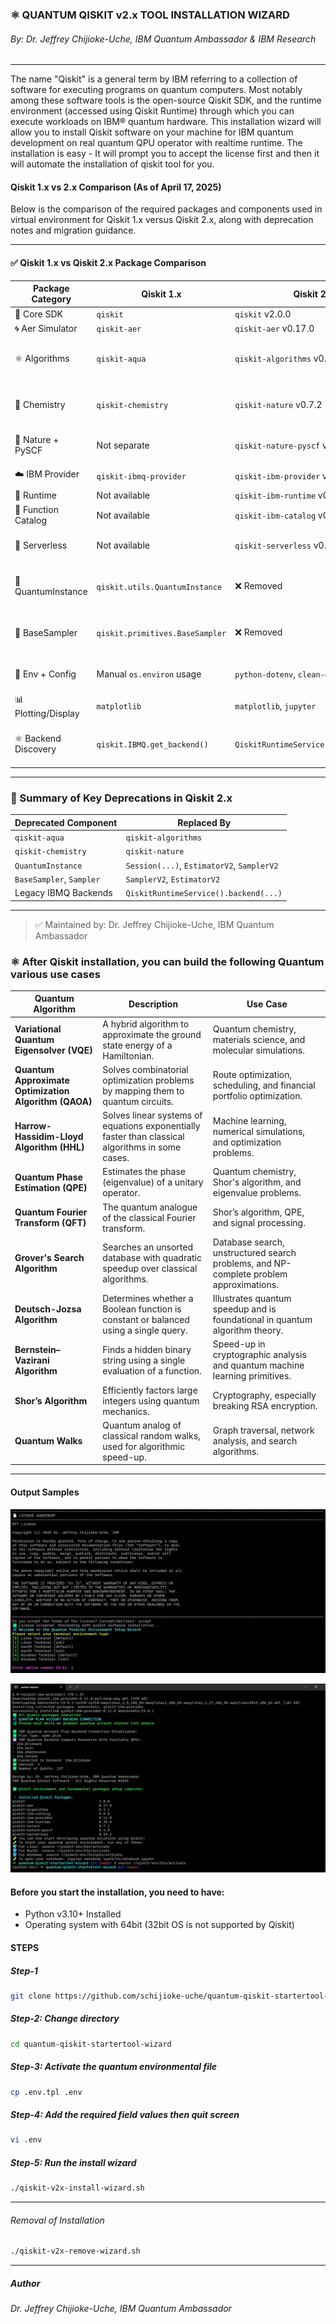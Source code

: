 ###   ⚛️ QUANTUM QISKIT v2.x TOOL INSTALLATION WIZARD
######  By: Dr. Jeffrey Chijioke-Uche, IBM Quantum Ambassador & IBM Research
----------------------------------------------
The name "Qiskit" is a general term by IBM referring to a collection of software for executing programs on quantum computers. Most notably among these software tools is the open-source Qiskit SDK, and the runtime environment (accessed using Qiskit Runtime) through which you can execute workloads on IBM® quantum hardware. This installation wizard will allow you to install Qiskit software on your machine for IBM quantum development on real quantum QPU operator with realtime runtime. The installation is easy - It will prompt you to accept the license first and then it will automate the installation of qiskit tool for you.

#### Qiskit 1.x vs 2.x Comparison (As of April 17, 2025)

Below is the comparison of the required packages and components used in virtual environment for Qiskit 1.x versus Qiskit 2.x, along with deprecation notes and migration guidance.

---

#### ✅ Qiskit 1.x vs Qiskit 2.x Package Comparison

| **Package Category**          | **Qiskit 1.x**                  | **Qiskit 2.x**             | **Deprecation Notes**                            |
|------------------------------|----------------------------------|-----------------------------------------|--------------------------------------------------|
| 🧠 Core SDK                  | `qiskit`                         | `qiskit` v2.0.0                          | ✅ Still active                                  |
| 🌀 Aer Simulator             | `qiskit-aer`                     | `qiskit-aer` v0.17.0                     | ✅ Still active                                  |
| ⚛️ Algorithms               | `qiskit-aqua`                    | `qiskit-algorithms` v0.3.1              | ⚠️ `qiskit-aqua` deprecated (migrated to `algorithms`) |
| 🌱 Chemistry                | `qiskit-chemistry`               | `qiskit-nature` v0.7.2                  | ⚠️ `chemistry` fully deprecated → use `nature`   |
| 🌿 Nature + PySCF           | Not separate                     | `qiskit-nature-pyscf` v0.4.0            | ✅ Production PySCF interface                    |
| ☁️ IBM Provider             | `qiskit-ibmq-provider`           | `qiskit-ibm-provider` v0.11.0           | ✅ Rebranded + updated                           |
| 🚀 Runtime                  | Not available                    | `qiskit-ibm-runtime` v0.38.0            | ✅ New in 2.x                                    |
| 🧪 Function Catalog         | Not available                    | `qiskit-ibm-catalog` v0.0.0             | ✅ New in 2.x                                    |
| 🔗 Serverless               | Not available                    | `qiskit-serverless` v0.14.2             | ✅ Cloud-native extension                        |
| 🧪 QuantumInstance          | `qiskit.utils.QuantumInstance`   | ❌ Removed                               | ❌ Deprecated in 2.x — use sessions + primitives |
| 🧪 BaseSampler              | `qiskit.primitives.BaseSampler`  | ❌ Removed                               | ❌ Removed — replaced by `SamplerV2` / `EstimatorV2` |
| 🔐 Env + Config             | Manual `os.environ` usage        | `python-dotenv`, `clean-dotenv`         | ✅ Recommended add-ons                           |
| 📊 Plotting/Display         | `matplotlib`                     | `matplotlib`, `jupyter`                 | ✅ Common requirement                            |
| ⚛️ Backend Discovery        | `qiskit.IBMQ.get_backend()`      | `QiskitRuntimeService().backend(...)`   | ❌ Old methods deprecated in favor of `RuntimeService` |

---

### 🧪 Summary of Key Deprecations in Qiskit 2.x

| Deprecated Component     | Replaced By                              |
|--------------------------|------------------------------------------|
| `qiskit-aqua`            | `qiskit-algorithms`                      |
| `qiskit-chemistry`       | `qiskit-nature`                          |
| `QuantumInstance`        | `Session(...)`, `EstimatorV2`, `SamplerV2` |
| `BaseSampler`, `Sampler` | `SamplerV2`, `EstimatorV2`               |
| Legacy IBMQ Backends     | `QiskitRuntimeService().backend(...)`    |

---

> ✅ Maintained by: Dr. Jeffrey Chijioke-Uche, IBM Quantum Ambassador


### ⚛️ After Qiskit installation, you can build the following Quantum various use cases

| Quantum Algorithm | Description |   Use Case   |
|-------------------|-------------|--------------|
| **Variational Quantum Eigensolver (VQE)** | A hybrid algorithm to approximate the ground state energy of a Hamiltonian. | Quantum chemistry, materials science, and molecular simulations. |
| **Quantum Approximate Optimization Algorithm (QAOA)** | Solves combinatorial optimization problems by mapping them to quantum circuits. | Route optimization, scheduling, and financial portfolio optimization. |
| **Harrow-Hassidim-Lloyd Algorithm (HHL)** | Solves linear systems of equations exponentially faster than classical algorithms in some cases. | Machine learning, numerical simulations, and optimization problems. |
| **Quantum Phase Estimation (QPE)** | Estimates the phase (eigenvalue) of a unitary operator. | Quantum chemistry, Shor's algorithm, and eigenvalue problems. |
| **Quantum Fourier Transform (QFT)** | The quantum analogue of the classical Fourier transform. | Shor’s algorithm, QPE, and signal processing. |
| **Grover's Search Algorithm** | Searches an unsorted database with quadratic speedup over classical algorithms. | Database search, unstructured search problems, and NP-complete problem approximations. |
| **Deutsch-Jozsa Algorithm** | Determines whether a Boolean function is constant or balanced using a single query. | Illustrates quantum speedup and is foundational in quantum algorithm theory. |
| **Bernstein–Vazirani Algorithm** | Finds a hidden binary string using a single evaluation of a function. | Speed-up in cryptographic analysis and quantum machine learning primitives. |
| **Shor’s Algorithm** | Efficiently factors large integers using quantum mechanics. | Cryptography, especially breaking RSA encryption. |
| **Quantum Walks** | Quantum analog of classical random walks, used for algorithmic speed-up. | Graph traversal, network analysis, and search algorithms. |

---
#### Output Samples
![IBM Quantum](./_media/_startertools2.png)

![IBM Quantum](./_media/_startertools3.png)

#### Before you start the installation, you need to have:
- Python v3.10+ Installed
- Operating system with 64bit (32bit OS is not supported by Qiskit)

#### STEPS

##### Step-1
```sh
git clone https://github.com/schijioke-uche/quantum-qiskit-startertool-wizard.git
```

##### Step-2: Change directory
```sh
cd quantum-qiskit-startertool-wizard
```

##### Step-3: Activate the quantum environmental file
```sh
cp .env.tpl .env
```

##### Step-4:  Add the required field values then quit screen
```sh
vi .env
```

##### Step-5: Run the install wizard
```sh
./qiskit-v2x-install-wizard.sh
```

----------------------------------------------

######  Removal of Installation
```sh
./qiskit-v2x-remove-wizard.sh
```

----------------------------------------------
#####  Author
###### Dr. Jeffrey Chijioke-Uche, IBM Quantum Ambassador